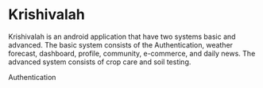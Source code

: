 # Krishivalah

Krishivalah is an android application that have two systems basic and advanced. The basic system consists of the Authentication, weather forecast, dashboard, profile, community, e-commerce, and daily news. The advanced system consists of crop care and soil testing.

Authentication
